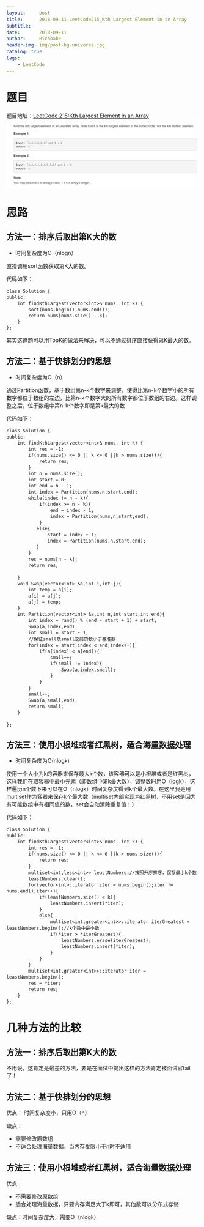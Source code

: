 ```yaml
---
layout:     post
title:      2018-09-11-LeetCode215_Kth Largest Element in an Array
subtitle:   
date:       2018-09-11
author:     Richbabe
header-img: img/post-bg-universe.jpg
catalog: true
tags:
    - LeetCode
---
```

# 题目
题目地址：[LeetCode 215:Kth Largest Element in an Array](https://leetcode.com/problems/kth-largest-element-in-an-array/description/)
![image](https://github.com/Richbabe/Richbabe.github.io/blob/master/img/LeetCode/LeetCode215.png?raw=true)

# 思路
## 方法一：排序后取出第K大的数
* 时间复杂度为O（nlogn）

直接调用sort函数获取第K大的数。

代码如下：

```
class Solution {
public:
    int findKthLargest(vector<int>& nums, int k) {
        sort(nums.begin(),nums.end());
        return nums[nums.size() - k];
    }
};
```

其实这道题可以用TopK的做法来解决，可以不通过排序直接获得第K最大的数。

## 方法二：基于快排划分的思想
* 时间复杂度为O（n）

通过Partition函数，基于数组第n-k个数字来调整，使得比第n-k个数字小的所有数字都位于数组的左边，比第n-k个数字大的所有数字都位于数组的右边。这样调整之后，位于数组中第n-k个数字即是第k最大的数

代码如下：

```
class Solution {
public:
    int findKthLargest(vector<int>& nums, int k) {
        int res = -1;
        if(nums.size() <= 0 || k <= 0 ||k > nums.size()){
            return res;
        }
        int n = nums.size();
        int start = 0;
        int end = n - 1;
        int index = Partition(nums,n,start,end);
        while(index != n - k){
            if(index >= n - k){
                end = index - 1;
                index = Partition(nums,n,start,end);
            }
           else{
               start = index + 1;
               index = Partition(nums,n,start,end);
           }
        }
        res = nums[n - k];
        return res;

    }
    void Swap(vector<int> &a,int i,int j){
        int temp = a[i];
        a[i] = a[j];
        a[j] = temp;
    }
    int Partition(vector<int> &a,int n,int start,int end){
        int index = rand() % (end - start + 1) + start;
        Swap(a,index,end);
        int small = start - 1;
        //保证small及small之前的数小于基准数
        for(index = start;index < end;index++){
            if(a[index] < a[end]){
                small++;
                if(small != index){
                    Swap(a,index,small);
                }
            }
        }
        small++;
        Swap(a,small,end);
        return small; 
    } 

};
```

## 方法三：使用小根堆或者红黑树，适合海量数据处理
* 时间复杂度为O(nlogk)

使用一个大小为k的容器来保存最大k个数，该容器可以是小根堆或者是红黑树，这样我们在取容器中最小元素（即数组中第k最大数），调整数时用O（logk），这样遍历n个数下来可以在O（nlogk）时间复杂度得到k个最大数。在这里我是用multiset作为容器来保存k个最大数（multiset内部实现为红黑树，不用set是因为有可能数组中有相同值的数，set会自动清除重复值！）

代码如下：

```
class Solution {
public:
    int findKthLargest(vector<int>& nums, int k) {
        int res = -1;
        if(nums.size() <= 0 || k <= 0 ||k > nums.size()){
            return res;
        }
        multiset<int,less<int>> leastNumbers;//按照升序排序，保存最小k个数
        leastNumbers.clear();
        for(vector<int>::iterator iter = nums.begin();iter != nums.end();iter++){
            if(leastNumbers.size() < k){
                leastNumbers.insert(*iter);
            }
            else{
                multiset<int,greater<int>>::iterator iterGreatest = leastNumbers.begin();//k个数中最小数
                if(*iter > *iterGreatest){
                    leastNumbers.erase(iterGreatest);
                    leastNumbers.insert(*iter);
                }
            }
        }
        multiset<int,greater<int>>::iterator iter = leastNumbers.begin();
        res = *iter;
        return res;
    }
};
```

# 几种方法的比较
## 方法一：排序后取出第K大的数
不用说，这肯定是最差的方法，要是在面试中提出这样的方法肯定被面试官fail了！

## 方法二：基于快排划分的思想
优点：
时间复杂度小，只用O（n）

缺点：
* 需要修改原数组
* 不适合处理海量数据，当内存受限小于n时不适用

## 方法三：使用小根堆或者红黑树，适合海量数据处理
优点：
* 不需要修改原数组
* 适合处理海量数据，只要内存满足大于k即可，其他数可以分布式存储

缺点：时间复杂度大，需要O（nlogk）
